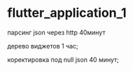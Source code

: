 # flutter_application_1

парсинг json через http 40минут

дерево виджетов 1 час;



коректировка под null json 40 минут;
